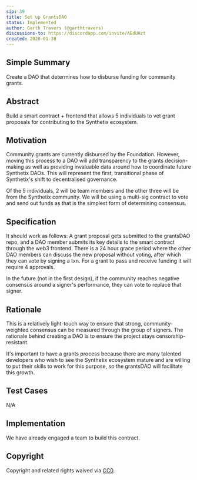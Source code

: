 ```yaml
---
sip: 39
title: Set up GrantsDAO
status: Implemented
author: Garth Travers (@garthtravers)
discussions-to: https://discordapp.com/invite/AEdUHzt
created: 2020-01-30
---
```

## Simple Summary

Create a DAO that determines how to disburse funding for community grants. 

## Abstract

Build a smart contract + frontend that allows 5 individuals to vet grant proposals for contributing to the Synthetix ecosystem.

## Motivation

Community grants are currently disbursed by the Foundation. However, moving this process to a DAO will add transparency to the grants decision-making as well as providing invaluable data around how to coordinate future Synthetix DAOs. This will represent the first, transitional phase of Synthetix's shift to decentralised governance. 

Of the 5 individuals, 2 will be team members and the other three will be from the Synthetix community. We will be using a multi-sig contract to vote and send out funds as that is the simplest form of determining consensus. 

## Specification

It should work as follows:
A grant proposal gets submitted to the grantsDAO repo, and a DAO member submits its key details to the smart contract through the web3 frontend. There is a 24 hour grace period where the other DAO members can discuss the new proposal without voting, after which they can vote by signing a txn. For a grant to pass and receive funding it will require 4 approvals. 

In the future (not in the first design), if the community reaches negative consensus around a signer's performance, they can vote to replace that signer. 

## Rationale

This is a relatively light-touch way to ensure that strong, community-weighted consensus can be measured through the group of signers. The rationale behind creating a DAO is to ensure the project stays censorship-resistant. 

It's important to have a grants process because there are many talented developers who wish to see the Synthetix ecosystem mature and are willing to put their skills to work for this purpose, so the grantsDAO will facilitate this growth. 

## Test Cases

N/A

## Implementation

We have already engaged a team to build this contract. 

## Copyright

Copyright and related rights waived via [CC0](https://creativecommons.org/publicdomain/zero/1.0/).
